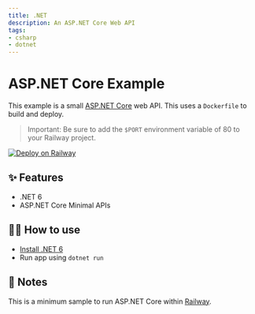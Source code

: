 ```yaml
---
title: .NET
description: An ASP.NET Core Web API
tags:
- csharp
- dotnet
---
```


# ASP.NET Core Example

This example is a small [ASP.NET Core](https://dot.net) web API. This uses a `Dockerfile` to build and deploy.

> Important: Be sure to add the `$PORT` environment variable of 80 to your Railway project.

[![Deploy on Railway](https://railway.app/button.svg)](https://railway.app/new?template=https%3A%2F%2Fgithub.com%2Frailwayapp%2Fexamples%2Ftree%2Fmaster%2Fexamples%2Fdotnet&envs=PORT=80&PORTDesc=Docker+Listening+Port)

## ✨ Features

- .NET 6
- ASP.NET Core Minimal APIs

## 💁‍♀️ How to use

- [Install .NET 6](https://dot.net)
- Run app using `dotnet run`

## 📝 Notes

This is a minimum sample to run ASP.NET Core within [Railway](https://railway.app).